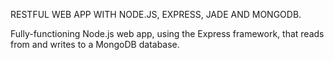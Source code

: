 RESTFUL WEB APP WITH NODE.JS, EXPRESS, JADE AND MONGODB.

Fully-functioning Node.js web app, using the Express framework, that reads from and writes to a MongoDB database. 